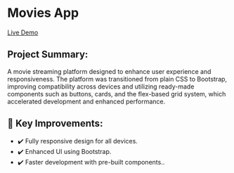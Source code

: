 <h1>Movies App</h1>
<a href="https://ahmedmabrouk84.github.io/Movies-app/" > Live Demo </a>
<br>

<h2>Project Summary:</h2>

<p>
A movie streaming platform designed to enhance user experience and responsiveness. The platform was transitioned from plain CSS to Bootstrap, improving compatibility across devices and utilizing ready-made components such as buttons, cards, and the flex-based grid system, which accelerated development and enhanced performance.
</p>
<h2>🚀 Key Improvements:</h2>
<ul>
  <li>
    ✔️ Fully responsive design for all devices.
  </li>
  <li>
   ✔️ Enhanced UI using Bootstrap.
  </li>
  <li>
✔️ Faster development with pre-built components..
  </li>
</ul>

